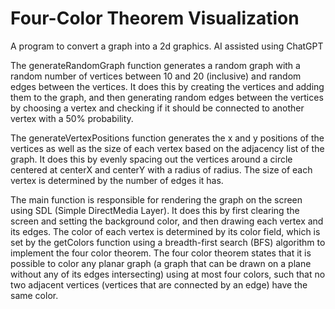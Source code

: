 # Four-Color Theorem Visualization
A program to convert a graph into a 2d graphics. AI assisted using ChatGPT

The generateRandomGraph function generates a random graph with a random number of vertices between 10 and 20 (inclusive) and random edges between the vertices. It does this by creating the vertices and adding them to the graph, and then generating random edges between the vertices by choosing a vertex and checking if it should be connected to another vertex with a 50% probability.

The generateVertexPositions function generates the x and y positions of the vertices as well as the size of each vertex based on the adjacency list of the graph. It does this by evenly spacing out the vertices around a circle centered at centerX and centerY with a radius of radius. The size of each vertex is determined by the number of edges it has.

The main function is responsible for rendering the graph on the screen using SDL (Simple DirectMedia Layer). It does this by first clearing the screen and setting the background color, and then drawing each vertex and its edges. The color of each vertex is determined by its color field, which is set by the getColors function using a breadth-first search (BFS) algorithm to implement the four color theorem. The four color theorem states that it is possible to color any planar graph (a graph that can be drawn on a plane without any of its edges intersecting) using at most four colors, such that no two adjacent vertices (vertices that are connected by an edge) have the same color.
